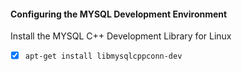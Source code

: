 #### Configuring the MYSQL Development Environment

Install the MYSQL C++ Development Library for Linux

 - [x] ```apt-get install libmysqlcppconn-dev```
